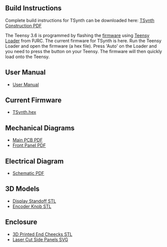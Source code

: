## Build  Instructions
Complete build instructions for TSynth can be downloaded here: [TSynth Construction PDF](https://electrotechnique.github.io/TSynth/docs/TSynthConstruction.pdf)

The Teensy 3.6 is programmed by flashing the [firmware](https://electrotechnique.github.io/TSynth/build/TSynth.hex)  using [Teensy Loader](https://www.pjrc.com/teensy/loader.html) from PJRC. 
The current firmware for TSynth is here.
Run the Teensy Loader and open the firmware (a hex file). Press 'Auto' on the Loader and you need to press the button on your Teensy. The firmware will then quickly load onto the Teensy.

## User Manual
- [User Manual](https://electrotechnique.github.io/TSynth/docs/UserManual.pdf)

## Current Firmware
- [TSynth.hex](https://electrotechnique.github.io/TSynth/build/TSynth.hex)

## Mechanical Diagrams
- [Main PCB PDF](https://electrotechnique.github.io/TSynth/docs/MainPCB.pdf)
- [Front Panel PDF](https://electrotechnique.github.io/TSynth/docs/FrontPanel.pdf)

## Electrical Diagram
- [Schematic PDF](https://electrotechnique.github.io/TSynth/docs/Schematic.pdf)

## 3D Models
- [Display Standoff STL](https://electrotechnique.github.io/TSynth/docs/DisplayStandoff.stl)
- [Encoder Knob STL](https://electrotechnique.github.io/TSynth/docs/EncoderKnob.stl)

## Enclosure
- [3D Printed End Cheecks STL](https://electrotechnique.github.io/TSynth/docs/DisplayStandoff.stl)
- [Laser Cut Side Panels SVG](https://electrotechnique.github.io/TSynth/docs/EncoderKnob.stl)
